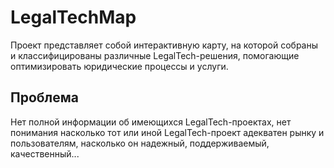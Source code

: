 # LegalTechMap
Проект представляет собой интерактивную карту, на которой собраны и классифицированы различные LegalTech-решения, помогающие оптимизировать юридические процессы и услуги.

## Проблема

Нет полной информации об имеющихся LegalTech-проектах, нет понимания насколько тот или иной LegalTech-проект адекватен рынку и пользователям, насколько он надежный, поддерживаемый, качественный...
